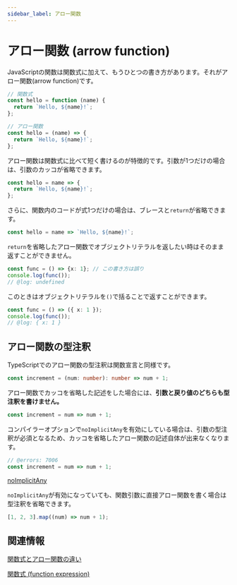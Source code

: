 ```yaml
---
sidebar_label: アロー関数
---
```


# アロー関数 (arrow function)

JavaScriptの関数は関数式に加えて、もうひとつの書き方があります。それがアロー関数(arrow function)です。

```js twoslash
// 関数式
const hello = function (name) {
  return `Hello, ${name}!`;
};

// アロー関数
const hello = (name) => {
  return `Hello, ${name}!`;
};
```

アロー関数は関数式に比べて短く書けるのが特徴的です。引数が1つだけの場合は、引数のカッコが省略できます。

<!--prettier-ignore-->
```js twoslash
const hello = name => {
  return `Hello, ${name}!`;
};
```

さらに、関数内のコードが式1つだけの場合は、ブレースと`return`が省略できます。

<!--prettier-ignore-->
```js twoslash
const hello = name => `Hello, ${name}!`;
```

`return`を省略したアロー関数でオブジェクトリテラルを返したい時はそのまま返すことができません。

<!--prettier-ignore-->
```ts twoslash
const func = () => {x: 1}; // この書き方は誤り
console.log(func());
// @log: undefined
```

このときはオブジェクトリテラルを`()`で括ることで返すことができます。

```ts twoslash
const func = () => ({ x: 1 });
console.log(func());
// @log: { x: 1 }
```

## アロー関数の型注釈

TypeScriptでのアロー関数の型注釈は関数宣言と同様です。

```ts twoslash
const increment = (num: number): number => num + 1;
```

アロー関数でカッコを省略した記述をした場合には、**引数と戻り値のどちらも型注釈を書けません。**

<!--prettier-ignore-->
```ts
const increment = num => num + 1;
```

コンパイラーオプションで`noImplicitAny`を有効にしている場合は、引数の型注釈が必須となるため、カッコを省略したアロー関数の記述自体が出来なくなります。

<!--prettier-ignore-->
```ts twoslash
// @errors: 7006
const increment = num => num + 1;
```

[noImplicitAny](../tsconfig/noimplicitany.md)

`noImplicitAny`が有効になっていても、関数引数に直接アロー関数を書く場合は型注釈を省略できます。

```ts twoslash
[1, 2, 3].map((num) => num + 1);
```

## 関連情報

[関数式とアロー関数の違い](function-expression-vs-arrow-functions.md)

[関数式 (function expression)](function-expression.md)
